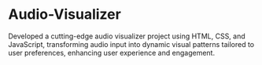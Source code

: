 # Audio-Visualizer
Developed a cutting-edge audio visualizer project using HTML, CSS, and JavaScript, transforming audio input into dynamic visual patterns tailored to user preferences, enhancing user experience and engagement.
